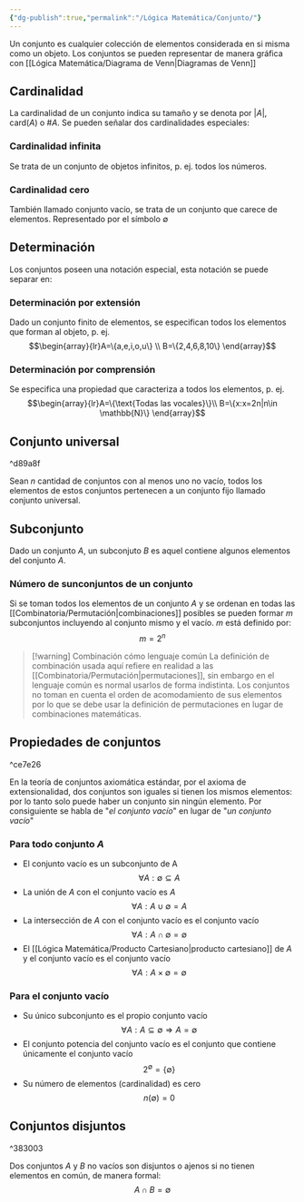 ```yaml
---
{"dg-publish":true,"permalink":"/Lógica Matemática/Conjunto/"}
---
```


Un conjunto es cualquier colección de elementos considerada en si misma como un objeto.
Los conjuntos se pueden representar de manera gráfica con [[Lógica Matemática/Diagrama de Venn\|Diagramas de Venn]]

## Cardinalidad
La cardinalidad de un conjunto indica su tamaño y se denota por $|A|$, $\text{card}(A)$ o $\#A$. Se pueden señalar dos cardinalidades especiales:

### Cardinalidad infinita
Se trata de un conjunto de objetos infinitos, p. ej. todos los números.

### Cardinalidad cero
También llamado conjunto vacío, se trata de un conjunto que carece de elementos. Representado por el símbolo $\emptyset$

## Determinación
Los conjuntos poseen una notación especial, esta notación se puede separar en:

### Determinación por extensión
Dado un conjunto finito de elementos, se especifican todos los elementos que forman al objeto, p. ej. $$\begin{array}{lr}A=\{a,e,i,o,u\} \\ B=\{2,4,6,8,10\} \end{array}$$

### Determinación por comprensión
Se especifica una propiedad que caracteriza a todos los elementos, p. ej. $$\begin{array}{lr}A=\{\text{Todas las vocales}\}\\ B=\{x:x=2n|n\in \mathbb{N}\} \end{array}$$
## Conjunto universal

^d89a8f

Sean $n$ cantidad de conjuntos con al menos uno no vacío, todos los elementos de estos conjuntos pertenecen a un conjunto fijo llamado conjunto universal.
## Subconjunto
Dado un conjunto $A$, un subconjuto $B$ es aquel contiene algunos elementos del conjunto $A$.
### Número de sunconjuntos de un conjunto
Si se toman todos los elementos de un conjunto $A$ y se ordenan en todas las [[Combinatoria/Permutación\|combinaciones]] posibles se pueden formar $m$ subconjuntos incluyendo al conjunto mismo y el vacío. $m$ está definido por: $$m=2^n$$
>[!warning] Combinación cómo lenguaje común
>La definición de combinación usada aquí refiere en realidad a las [[Combinatoria/Permutación\|permutaciones]], sin embargo en el lenguaje común es normal usarlos de forma indistinta. Los conjuntos no toman en cuenta el orden de acomodamiento de sus elementos por lo que se debe usar la definición de permutaciones en lugar de combinaciones matemáticas.


## Propiedades de conjuntos

^ce7e26

En la teoría de conjuntos axiomática estándar, por el axioma de extensionalidad, dos conjuntos son iguales si tienen los mismos elementos: por lo tanto solo puede haber un conjunto sin ningún elemento. Por consiguiente se habla de "*el conjunto vacío*" en lugar de "*un conjunto vacío*"
### Para todo conjunto $A$
- El conjunto vacío es un subconjunto de A$$\forall A:\emptyset\subseteq A$$
- La unión de $A$ con el conjunto vacío es $A$ $$\forall A:A\cup\emptyset =A$$
- La intersección de $A$ con el conjunto vacío es el conjunto vacío$$\forall A:A\cap\emptyset =\emptyset$$
- El [[Lógica Matemática/Producto Cartesiano\|producto cartesiano]] de $A$ y el conjunto vacío es el conjunto vacío$$\forall A:A\times \emptyset =\emptyset$$
### Para el conjunto vacío
- Su único subconjunto es el propio conjunto vacío $$\forall A:A\subseteq\emptyset\Rightarrow A=\emptyset$$
- El conjunto potencia del conjunto vacío es el conjunto que contiene únicamente el conjunto vacío$$2^{\emptyset}=\{\emptyset\}$$
- Su número de elementos (cardinalidad) es cero$$n(\emptyset)=0$$
## Conjuntos disjuntos

^383003

Dos conjuntos $A$ y $B$ no vacíos son disjuntos o ajenos si no tienen elementos en común, de manera formal: $$A\cap B=\emptyset$$